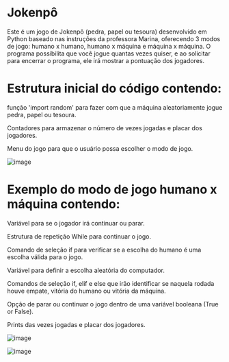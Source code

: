 # Jokenpô

Este é um jogo de Jokenpô (pedra, papel ou tesoura) desenvolvido em Python baseado nas instruções da professora Marina, oferecendo 3 modos de jogo: humano x humano, humano x máquina e máquina x máquina. O programa possibilita que você jogue quantas vezes quiser, e ao solicitar para encerrar o programa, ele irá mostrar a pontuação dos jogadores.


# Estrutura inicial do código contendo: 

função 'import random' para fazer com que a máquina aleatoriamente jogue pedra, papel ou tesoura. 

Contadores para armazenar o número de vezes jogadas e placar dos jogadores.

Menu do jogo para que o usuário possa escolher o modo de jogo.


![image](https://github.com/DraNefario/jokenpo6.pjbl/assets/162203993/d7ed6611-d1f7-4c49-abce-fa1d0bfca464)


# Exemplo do modo de jogo humano x máquina contendo:

Variável para se o jogador irá continuar ou parar.

Estrutura de repetição While para continuar o jogo.

Comando de seleção if para verificar se a escolha do humano é uma escolha válida para o jogo.

Variável para definir a escolha aleatória do computador.

Comandos de seleção if, elif e else que irão identificar se naquela rodada houve empate, vitória do humano ou vitória da máquina.

Opção de parar ou continuar o jogo dentro de uma variável booleana (True or False).

Prints das vezes jogadas e placar dos jogadores.










![image](https://github.com/DraNefario/jokenpo6.pjbl/assets/162203993/0b3008e5-cd7c-4385-8bfc-1ca82a3227dc) 

![image](https://github.com/DraNefario/jokenpo6.pjbl/assets/162203993/a5b93afa-a88e-4cd6-8c0d-b6a0f8485873)














